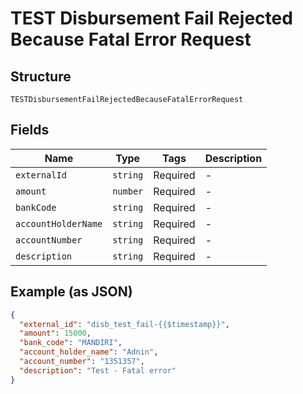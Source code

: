 
# TEST Disbursement Fail Rejected Because Fatal Error Request

## Structure

`TESTDisbursementFailRejectedBecauseFatalErrorRequest`

## Fields

| Name | Type | Tags | Description |
|  --- | --- | --- | --- |
| `externalId` | `string` | Required | - |
| `amount` | `number` | Required | - |
| `bankCode` | `string` | Required | - |
| `accountHolderName` | `string` | Required | - |
| `accountNumber` | `string` | Required | - |
| `description` | `string` | Required | - |

## Example (as JSON)

```json
{
  "external_id": "disb_test_fail-{{$timestamp}}",
  "amount": 15000,
  "bank_code": "MANDIRI",
  "account_holder_name": "Adnin",
  "account_number": "1351357",
  "description": "Test - Fatal error"
}
```

